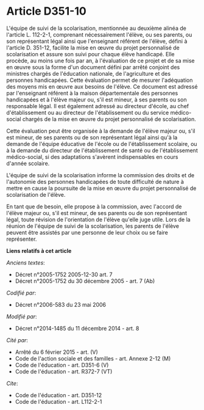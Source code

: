 # Article D351-10

L'équipe de suivi de la scolarisation, mentionnée au deuxième alinéa de l'article L. 112-2-1, comprenant nécessairement
l'élève, ou ses parents, ou son représentant légal ainsi que l'enseignant référent de l'élève, défini à l'article D. 351-12,
facilite la mise en œuvre du projet personnalisé de scolarisation et assure son suivi pour chaque élève handicapé. Elle
procède, au moins une fois par an, à l'évaluation de ce projet et de sa mise en œuvre sous la forme d'un document défini par
arrêté conjoint des ministres chargés de l'éducation nationale, de l'agriculture et des personnes handicapées. Cette
évaluation permet de mesurer l'adéquation des moyens mis en œuvre aux besoins de l'élève. Ce document est adressé par
l'enseignant référent à la maison départementale des personnes handicapées et à l'élève majeur ou, s'il est mineur, à ses
parents ou son responsable légal. Il est également adressé au directeur d'école, au chef d'établissement ou au directeur de
l'établissement ou du service médico-social chargés de la mise en œuvre du projet personnalisé de scolarisation. 

Cette évaluation peut être organisée à la demande de l'élève majeur ou, s'il est mineur, de ses parents ou de son
représentant légal ainsi qu'à la demande de l'équipe éducative de l'école ou de l'établissement scolaire, ou à la demande du
directeur de l'établissement de santé ou de l'établissement médico-social, si des adaptations s'avèrent indispensables en
cours d'année scolaire. 

L'équipe de suivi de la scolarisation informe la commission des droits et de l'autonomie des personnes handicapées de toute
difficulté de nature à mettre en cause la poursuite de la mise en œuvre du projet personnalisé de scolarisation de l'élève. 

En tant que de besoin, elle propose à la commission, avec l'accord de l'élève majeur ou, s'il est mineur, de ses parents ou
de son représentant légal, toute révision de l'orientation de l'élève qu'elle juge utile. Lors de la réunion de l'équipe de
suivi de la scolarisation, les parents de l'élève peuvent être assistés par une personne de leur choix ou se faire
représenter.

**Liens relatifs à cet article**

_Anciens textes_:

  - Décret n°2005-1752 2005-12-30 art. 7
  - Décret n°2005-1752 du 30 décembre 2005 - art. 7 (Ab)

_Codifié par_:

  - Décret n°2006-583 du 23 mai 2006

_Modifié par_:

  - Décret n°2014-1485 du 11 décembre 2014 - art. 8

_Cité par_:

  - Arrêté du 6 février 2015 - art. (V)
  - Code de l'action sociale et des familles - art. Annexe 2-12 (M)
  - Code de l'éducation - art. D351-6 (V)
  - Code de l'éducation - art. R372-7 (VT)

_Cite_:

  - Code de l'éducation - art. D351-12
  - Code de l'éducation - art. L112-2-1
